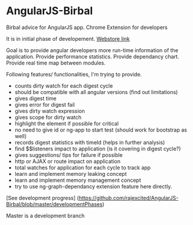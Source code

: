 # AngularJS-Birbal
Birbal advice for AngularJS app. Chrome Extension for developers

It is in initial phase of developement.
[Webstore link](https://chrome.google.com/webstore/detail/lpgcgfldhlpcekibknamgefpbifakkai)

Goal is to provide angular developers more run-time information of the application.
Provide performance statistics.
Provide dependancy chart.
Provide real time map between modules.

Following features/ functionalities, I'm trying to provide.

  - counts dirty watch for each digest cycle
  - should be compatible with all angular versions (find out limitations)
  - gives digest time
  - gives error for digest fail
  - gives dirty watch expression
  - gives scope for dirty watch
  - highlight the element if possible for critical
  - no need to give id or ng-app to start test (should work for bootstrap as well)
  - records digest statistics with timeId (helps in further analysis)
  - find $$listeners impact to application (is it covering in digest cycle?)
  - gives suggestions/ tips for failure if possible
  - http or AJAX or route impact on application
  - total watches for application for each cycle to track app
  - learn and implement memory leaking concept
  - learn and implement memory management concept
  - try to use ng-graph-dependancy extension feature here directly.

[See development progress] (https://github.com/rajexcited/AngularJS-Birbal/blob/master/developmentPhases)

Master is a development branch
